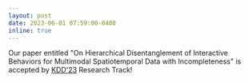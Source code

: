 ```yaml
---
layout: post
date: 2023-06-01 07:59:00-0400
inline: true
---
```


Our paper entitled "On Hierarchical Disentanglement of Interactive Behaviors for Multimodal Spatiotemporal Data with Incompleteness" is accepted by [KDD'23](https://dl.acm.org/doi/abs/10.1145/3580305.3599448) Research Track!
